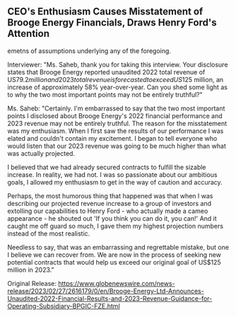 ## CEO's Enthusiasm Causes Misstatement of Brooge Energy Financials, Draws Henry Ford's Attention
emetns of assumptions underlying any of the foregoing. 

Interviewer: "Ms. Saheb, thank you for taking this interview. Your disclosure states that Brooge Energy reported unaudited 2022 total revenue of US$79.2 million and 2023 total revenue is forecasted to exceed US$125 million, an increase of approximately 58% year-over-year. Can you shed some light as to why the two most important points may not be entirely truthful?"

Ms. Saheb: "Certainly. I'm embarrassed to say that the two most important points I disclosed about Brooge Energy's 2022 financial performance and 2023 revenue may not be entirely truthful. The reason for the misstatement was my enthusiasm. When I first saw the results of our performance I was elated and couldn't contain my excitement. I began to tell everyone who would listen that our 2023 revenue was going to be much higher than what was actually projected. 

I believed that we had already secured contracts to fulfill the sizable increase. In reality, we had not. I was so passionate about our ambitious goals, I allowed my enthusiasm to get in the way of caution and accuracy.

Perhaps, the most humorous thing that happened was that when I was describing our projected revenue increase to a group of investors and extolling our capabilities to Henry Ford - who actually made a cameo appearance - he shouted out 'If you think you can do it, you can!' And it caught me off guard so much, I gave them my highest projection numbers instead of the most realistic. 

Needless to say, that was an embarrassing and regrettable mistake, but one I believe we can recover from. We are now in the process of seeking new potential contracts that would help us exceed our original goal of US$125 million in 2023." 




Original Release: https://www.globenewswire.com/news-release/2023/02/27/2616179/0/en/Brooge-Energy-Ltd-Announces-Unaudited-2022-Financial-Results-and-2023-Revenue-Guidance-for-Operating-Subsidiary-BPGIC-FZE.html
